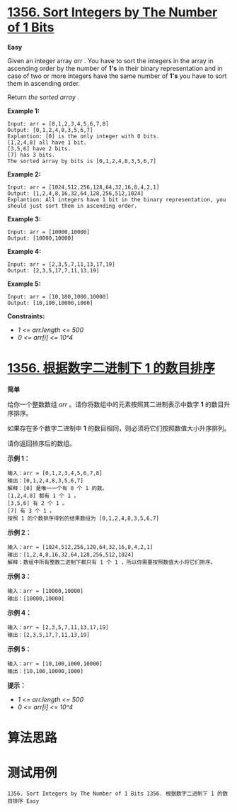 # [1356. Sort Integers by The Number of 1 Bits][enTitle]

**Easy**

Given an integer array  *arr* . You have to sort the integers in the array in ascending order by the number of **1's**  in their binary representation and in case of two or more integers have the same number of **1's**  you have to sort them in ascending order.

Return  *the sorted array* .



**Example 1:** 

```
Input: arr = [0,1,2,3,4,5,6,7,8]
Output: [0,1,2,4,8,3,5,6,7]
Explantion: [0] is the only integer with 0 bits.
[1,2,4,8] all have 1 bit.
[3,5,6] have 2 bits.
[7] has 3 bits.
The sorted array by bits is [0,1,2,4,8,3,5,6,7]

```

**Example 2:** 

```
Input: arr = [1024,512,256,128,64,32,16,8,4,2,1]
Output: [1,2,4,8,16,32,64,128,256,512,1024]
Explantion: All integers have 1 bit in the binary representation, you should just sort them in ascending order.

```

**Example 3:** 

```
Input: arr = [10000,10000]
Output: [10000,10000]

```

**Example 4:** 

```
Input: arr = [2,3,5,7,11,13,17,19]
Output: [2,3,5,17,7,11,13,19]

```

**Example 5:** 

```
Input: arr = [10,100,1000,10000]
Output: [10,100,10000,1000]

```



**Constraints:** 

-  *1 <= arr.length <= 500*  
-  *0 <= arr[i] <= 10^4* 


# [1356. 根据数字二进制下 1 的数目排序][cnTitle]

**简单**

给你一个整数数组  *arr*  。请你将数组中的元素按照其二进制表示中数字 **1**  的数目升序排序。

如果存在多个数字二进制中 **1**  的数目相同，则必须将它们按照数值大小升序排列。

请你返回排序后的数组。



**示例 1：** 

```
输入：arr = [0,1,2,3,4,5,6,7,8]
输出：[0,1,2,4,8,3,5,6,7]
解释：[0] 是唯一一个有 0 个 1 的数。
[1,2,4,8] 都有 1 个 1 。
[3,5,6] 有 2 个 1 。
[7] 有 3 个 1 。
按照 1 的个数排序得到的结果数组为 [0,1,2,4,8,3,5,6,7]

```

**示例 2：** 

```
输入：arr = [1024,512,256,128,64,32,16,8,4,2,1]
输出：[1,2,4,8,16,32,64,128,256,512,1024]
解释：数组中所有整数二进制下都只有 1 个 1 ，所以你需要按照数值大小将它们排序。

```

**示例 3：** 

```
输入：arr = [10000,10000]
输出：[10000,10000]

```

**示例 4：** 

```
输入：arr = [2,3,5,7,11,13,17,19]
输出：[2,3,5,17,7,11,13,19]

```

**示例 5：** 

```
输入：arr = [10,100,1000,10000]
输出：[10,100,10000,1000]

```



**提示：** 

-  *1 <= arr.length <= 500*  
-  *0 <= arr[i] <= 10^4* 




# 算法思路

# 测试用例
```
1356. Sort Integers by The Number of 1 Bits 1356. 根据数字二进制下 1 的数目排序 Easy
```

[enTitle]: https://leetcode.com/problems/sort-integers-by-the-number-of-1-bits/
[cnTitle]: https://leetcode-cn.com/problems/sort-integers-by-the-number-of-1-bits/
